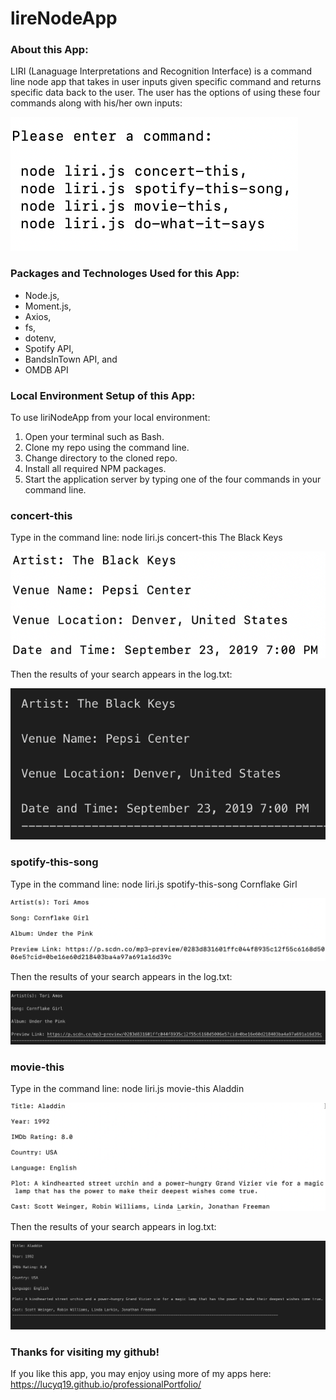 # lireNodeApp

### About this App:

LIRI (Lanaguage Interpretations and Recognition Interface) is a command line node app that takes in user inputs given specific command and returns specific data back to the user.  The user has the options of using these four commands along with his/her own inputs:

 ![Image of four commands](./images/fourCommandsfortheCommandLine.png)

 ### Packages and Technologes Used for this App:

 * Node.js,
 * Moment.js,
 * Axios,
 * fs,
 * dotenv,
 * Spotify API,
 * BandsInTown API, and
 * OMDB API

### Local Environment Setup of this App:

To use liriNodeApp from your local environment:

1. Open your terminal such as Bash.
2. Clone my repo using the command line.
3. Change directory to the cloned repo.
4. Install all required NPM packages.
5. Start the application server by typing one of the four commands in your command line. 

### concert-this 

Type in the command line: node liri.js concert-this The Black Keys

![Image of concert-this](./images/concertThis.png)

Then the results of your search appears in the log.txt:

![Image of concert-this log](./images/concertThisLog.png)

### spotify-this-song

Type in the command line: node liri.js spotify-this-song Cornflake Girl

![Image of spotify-this-song](./images/spotifyThisSong.png)

Then the results of your search appears in the log.txt:

![Image of spotify-this-song log](./images/spotifyThisSongLog.png)

### movie-this

Type in the command line: node liri.js movie-this Aladdin

![Image of movie-this](./images/movieThis.png)

Then the results of your search appears in log.txt:

![Image of movie-this log](./images/movieThisLog.png)


### Thanks for visiting my github!

If you like this app, you may enjoy using more of my apps here: https://lucyq19.github.io/professionalPortfolio/
